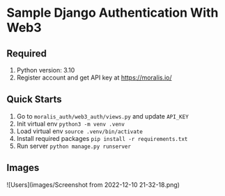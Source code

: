 # Sample Django Authentication With Web3

## Required 
1. Python version: 3.10
2. Register account and get API key at https://moralis.io/

## Quick Starts

1. Go to `moralis_auth/web3_auth/views.py` and update `API_KEY`
2. Init virtual env `python3 -m venv .venv`
3. Load virtual env `source .venv/bin/activate`
4. Install required packages `pip install -r requirements.txt`
5. Run server `python manage.py runserver`


## Images

![Users](images/Screenshot from 2022-12-10 21-32-18.png)
